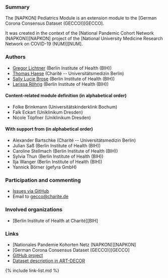 ### Summary

The [NAPKON] Pediatrics Module is an extension module to the [German Corona Consensus Dataset (GECCO)][GECCO].

It was created in the context of the [National Pandemic Cohort Network (NAPKON)][NAPKON] project of the [National University Medicine Research Network on COVID-19 (NUM)][NUM].

### Authors
* [Gregor Lichtner](https://github.com/glichtner) (Berlin Institute of Health (BIH))
* [Thomas Haese](https://github.com/thaese) (Charité -- Universitätsmedizin Berlin)
* [Sally Lucie Brose](https://github.com/BroseS8927) (Berlin Institute of Health (BIH))
* [Larissa Röhrig](https://github.com/Larissa-MR) (Berlin Institute of Health (BIH))

#### Content-related module definition (in alphabetical order)
* Folke Brinkmann (Universitätskinderklink Bochum)
* Falk Eckart (Uniklinikum Dresden)
* Nicole Töpfner (Uniklinikum Dresden)

#### With support from (in alphabetical order)
* Alexander Bartschke (Charité -- Universitätsmedizin Berlin)
* Julian Saß (Berlin Institute of Health (BIH))
* Caroline Stellmach (Berlin Institute of Health (BIH))
* Sylvia Thun (Berlin Institute of Health (BIH))
* Ilja Wanger (Berlin Institute of Health (BIH))
* Yannick Börner (gefyra GmbH)

### Participation and commenting

* [Issues via GitHub](https://github.com/BIH-CEI/{{site.data.fhir.packageId}}/issues/)
* Email to [gecco@charite.de](mailto:gecco@charite.de)

### Involved organizations
* [Berlin Institute of Health at Charité][BIH]

### Links
* [Nationales Pandemie Kohorten Netz (NAPKON)][NAPKON]
* [German Corona Consensus Dataset (GECCO)][GECCO]
* [GitHub project](https://github.com/BIH-CEI/{{site.data.fhir.packageId}}/)
* [Dataset description in ART-DECOR](https://art-decor.org/art-decor/decor-datasets--covid19f-?id=2.16.840.1.113883.3.1937.777.53.1.2&effectiveDate=2020-08-12T00%3A00%3A00&conceptId=2.16.840.1.113883.3.1937.777.53.2.12&conceptEffectiveDate=2020-09-18T09%3A20%3A12&language=en-US)

{% include link-list.md %}
